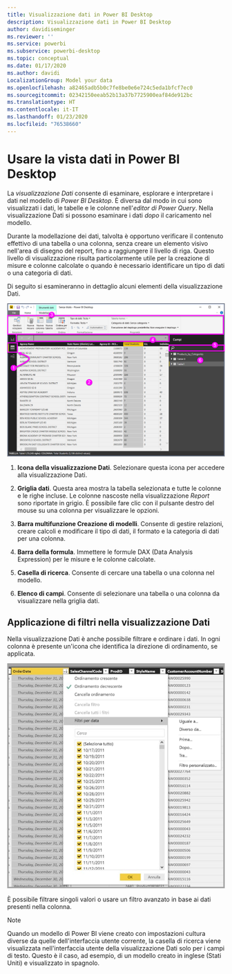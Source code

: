 ```yaml
---
title: Visualizzazione dati in Power BI Desktop
description: Visualizzazione dati in Power BI Desktop
author: davidiseminger
ms.reviewer: ''
ms.service: powerbi
ms.subservice: powerbi-desktop
ms.topic: conceptual
ms.date: 01/17/2020
ms.author: davidi
LocalizationGroup: Model your data
ms.openlocfilehash: a82465adb5b0c7fe8be0e6e724c5eda1bfcf7ec0
ms.sourcegitcommit: 02342150eeab52b13a37b7725900eaf84de912bc
ms.translationtype: HT
ms.contentlocale: it-IT
ms.lasthandoff: 01/23/2020
ms.locfileid: "76538660"
---
```

# <a name="work-with-data-view-in-power-bi-desktop"></a>Usare la vista dati in Power BI Desktop

La *visualizzazione Dati* consente di esaminare, esplorare e interpretare i dati nel modello di *Power BI Desktop*. È diversa dal modo in cui sono visualizzati i dati, le tabelle e le colonne nell'*editor di Power Query*. Nella visualizzazione Dati si possono esaminare i dati *dopo* il caricamento nel modello.

Durante la modellazione dei dati, talvolta è opportuno verificare il contenuto effettivo di una tabella o una colonna, senza creare un elemento visivo nell'area di disegno del report, fino a raggiungere il livello di riga. Questo livello di visualizzazione risulta particolarmente utile per la creazione di misure e colonne calcolate o quando è necessario identificare un tipo di dati o una categoria di dati.

Di seguito si esamineranno in dettaglio alcuni elementi della visualizzazione Dati.

![Visualizzazione dati in Power BI Desktop](media/desktop-data-view/dataview_fullscreen.png)

1. **Icona della visualizzazione Dati**. Selezionare questa icona per accedere alla visualizzazione Dati.

2. **Griglia dati**. Questa area mostra la tabella selezionata e tutte le colonne e le righe incluse. Le colonne nascoste nella visualizzazione *Report* sono riportate in grigio. È possibile fare clic con il pulsante destro del mouse su una colonna per visualizzare le opzioni.

3. **Barra multifunzione Creazione di modelli**. Consente di gestire relazioni, creare calcoli e modificare il tipo di dati, il formato e la categoria di dati per una colonna.

4. **Barra della formula**. Immettere le formule DAX (Data Analysis Expression) per le misure e le colonne calcolate.

5. **Casella di ricerca**. Consente di cercare una tabella o una colonna nel modello.

6. **Elenco di campi**. Consente di selezionare una tabella o una colonna da visualizzare nella griglia dati.

## <a name="filtering-in-data-view"></a>Applicazione di filtri nella visualizzazione Dati

Nella visualizzazione Dati è anche possibile filtrare e ordinare i dati. In ogni colonna è presente un'icona che identifica la direzione di ordinamento, se applicata.

![Ordinamento e filtro nella Vista dati in Power BI Desktop](media/desktop-data-view/dataview_sort-and-filter.png)

È possibile filtrare singoli valori o usare un filtro avanzato in base ai dati presenti nella colonna.

> [!NOTE]
> Quando un modello di Power BI viene creato con impostazioni cultura diverse da quelle dell'interfaccia utente corrente, la casella di ricerca viene visualizzata nell'interfaccia utente della visualizzazione Dati solo per i campi di testo. Questo è il caso, ad esempio, di un modello creato in inglese (Stati Uniti) e visualizzato in spagnolo.
